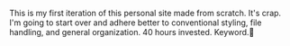 This is my first iteration of this personal site made from scratch. It's crap. I'm going to start over and adhere better to conventional styling, file handling, and general organization. 40 hours invested. Keyword.💪
